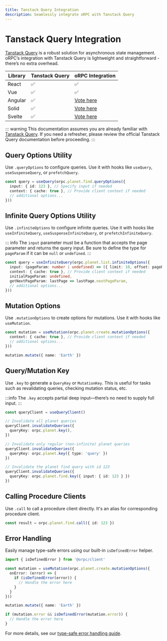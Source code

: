 ```yaml
---
title: Tanstack Query Integration
description: Seamlessly integrate oRPC with Tanstack Query
---
```


# Tanstack Query Integration

[Tanstack Query](https://tanstack.com/query/latest) is a robust solution for asynchronous state management. oRPC’s integration with Tanstack Query is lightweight and straightforward - there’s no extra overhead.

| Library | Tanstack Query | oRPC Integration                                      |
| ------- | -------------- | ----------------------------------------------------- |
| React   | ✅             | ✅                                                    |
| Vue     | ✅             | ✅                                                    |
| Angular | ✅             | [Vote here](https://github.com/unnoq/orpc/issues/157) |
| Solid   | ✅             | [Vote here](https://github.com/unnoq/orpc/issues/135) |
| Svelte  | ✅             | [Vote here](https://github.com/unnoq/orpc/issues/136) |

::: warning
This documentation assumes you are already familiar with [Tanstack Query](https://tanstack.com/query/latest). If you need a refresher, please review the official Tanstack Query documentation before proceeding.
:::

## Query Options Utility

Use `.queryOptions` to configure queries. Use it with hooks like `useQuery`, `useSuspenseQuery`, or `prefetchQuery`.

```ts
const query = useQuery(orpc.planet.find.queryOptions({
  input: { id: 123 }, // Specify input if needed
  context: { cache: true }, // Provide client context if needed
  // additional options...
}))
```

## Infinite Query Options Utility

Use `.infiniteOptions` to configure infinite queries. Use it with hooks like `useInfiniteQuery`, `useSuspenseInfiniteQuery`, or `prefetchInfiniteQuery`.

::: info
The `input` parameter must be a function that accepts the page parameter and returns the query input. Be sure to define the type for `pageParam` if it can be `null` or `undefined`.
:::

```ts
const query = useInfiniteQuery(orpc.planet.list.infiniteOptions({
  input: (pageParam: number | undefined) => ({ limit: 10, offset: pageParam }),
  context: { cache: true }, // Provide client context if needed
  initialPageParam: undefined,
  getNextPageParam: lastPage => lastPage.nextPageParam,
  // additional options...
}))
```

## Mutation Options

Use `.mutationOptions` to create options for mutations. Use it with hooks like `useMutation`.

```ts
const mutation = useMutation(orpc.planet.create.mutationOptions({
  context: { cache: true }, // Provide client context if needed
  // additional options...
}))

mutation.mutate({ name: 'Earth' })
```

## Query/Mutation Key

Use `.key` to generate a `QueryKey` or `MutationKey`. This is useful for tasks such as revalidating queries, checking mutation status, etc.

:::info
The `.key` accepts partial deep input—there’s no need to supply full input.
:::

```ts
const queryClient = useQueryClient()

// Invalidate all planet queries
queryClient.invalidateQueries({
  queryKey: orpc.planet.key(),
})

// Invalidate only regular (non-infinite) planet queries
queryClient.invalidateQueries({
  queryKey: orpc.planet.key({ type: 'query' })
})

// Invalidate the planet find query with id 123
queryClient.invalidateQueries({
  queryKey: orpc.planet.find.key({ input: { id: 123 } })
})
```

## Calling Procedure Clients

Use `.call` to call a procedure client directly. It's an alias for corresponding procedure client.

```ts
const result = orpc.planet.find.call({ id: 123 })
```

## Error Handling

Easily manage type-safe errors using our built-in `isDefinedError` helper.

```ts
import { isDefinedError } from '@orpc/client'

const mutation = useMutation(orpc.planet.create.mutationOptions({
  onError: (error) => {
    if (isDefinedError(error)) {
      // Handle the error here
    }
  }
}))

mutation.mutate({ name: 'Earth' })

if (mutation.error && isDefinedError(mutation.error)) {
  // Handle the error here
}
```

For more details, see our [type-safe error handling guide](/docs/error-handling#type‐safe-error-handling).
